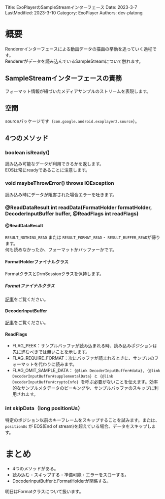 Title: ExoPlayerのSampleStreamインターフェース
Date: 2023-3-7
LastModified: 2023-3-10
Category: ExoPlayer
Authors: dev-platong

# 概要

Rendererインターフェースによる動画データの描画の挙動を追っていく過程です。  
Rendererがデータを読み込んでいるSampleStreamについて触れます。

## SampleStreamインターフェースの責務

フォーマット情報が紐づいたメディアサンプルのストリームを表現します。

## 空間

sourceパッケージです（`com.google.android.exoplayer2.source`）。

## 4つのメソッド

### boolean isReady()

読み込み可能なデータが利用できるかを返します。  
EOSは常にreadyであることに注意します。

### void maybeThrowError() throws IOException

読み込み時にデータが阻害された場合エラーを吐きます。

### @ReadDataResult int readData(FormatHolder formatHolder, DecoderInputBuffer buffer, @ReadFlags int readFlags)

#### @ReadDataResult

`RESULT_NOTHING_READ` または `RESULT_FORMAT_READ`・ `RESULT_BUFFER_READ`が帰ります。  
何も読めなかったか、フォーマットかバッファーかです。

#### FormatHolderファイナルクラス

FormatクラスとDrmSessionクラスを保持します。

##### Formatファイナルクラス

[記事]({filename}./exoplayer_format.md)をご覧ください。

#### DecoderInputBuffer

[記事]({filename}./exoplayer_decoder_input_buffer.md)をご覧ください。

#### ReadFlags

- FLAG_PEEK：サンプルバッファが読み込まれる時、読み込みポジションは先に進むべきでは無いことを示します。
- FLAG_REQUIRE_FORMAT：次にバッファが読まれるときに、サンプルのフォーマットを代わりに読みます。
- FLAG_OMIT_SAMPLE_DATA： `{@link DecoderInputBuffer#data}, {@link DecoderInputBuffer#supplementalData} と {@link DecoderInputBuffer#cryptoInfo} `を呼ぶ必要がないことを伝えます。効率的なサンプルメタデータのピーキングや、サンプルバッファのスキップに利用されます。

### int skipData（long positionUs）

特定のポジション以前のキーフレームをスキップすることを試みます。または、`positionUs` が EOS(End of stream)を超えている場合、データをスキップします。

# まとめ

- 4つのメソッドがある。
- 読み込む・スキップする・準備可能・エラーをスローする。
- DocoderInputBufferとFormatHolderが関係する。

明日はFormatクラスについて扱います。